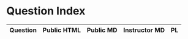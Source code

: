 # Question Index 
 
 
 | Question | Public HTML | Public MD | Instructor MD | PL |
| --------- | --------- | --------- | --------- | --------- |
